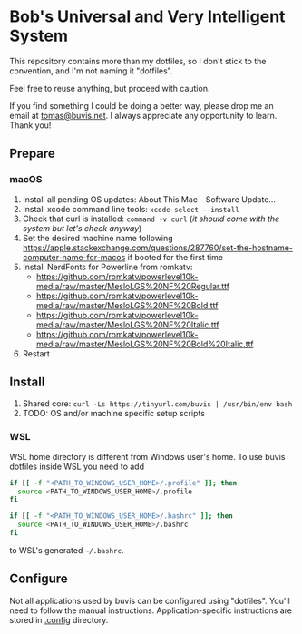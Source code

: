 # Bob's Universal and Very Intelligent System

This repository contains more than my dotfiles, so I don't stick to the convention, and I'm not naming it "dotfiles".

Feel free to reuse anything, but proceed with caution.

If you find something I could be doing a better way, please drop me an email at tomas@buvis.net.
I always appreciate any opportunity to learn. Thank you!

## Prepare

### macOS

1. Install all pending OS updates: About This Mac - Software Update...
2. Install xcode command line tools: `xcode-select --install`
3. Check that curl is installed: `command -v curl` (*it should come with the system but let's check anyway*)
4. Set the desired machine name following https://apple.stackexchange.com/questions/287760/set-the-hostname-computer-name-for-macos if booted for the first time
5. Install NerdFonts for Powerline from romkatv:
    * https://github.com/romkatv/powerlevel10k-media/raw/master/MesloLGS%20NF%20Regular.ttf
    * https://github.com/romkatv/powerlevel10k-media/raw/master/MesloLGS%20NF%20Bold.ttf
    * https://github.com/romkatv/powerlevel10k-media/raw/master/MesloLGS%20NF%20Italic.ttf
    * https://github.com/romkatv/powerlevel10k-media/raw/master/MesloLGS%20NF%20Bold%20Italic.ttf
6. Restart

## Install

1. Shared core: `curl -Ls https://tinyurl.com/buvis | /usr/bin/env bash`
2. TODO: OS and/or machine specific setup scripts

### WSL
WSL home directory is different from Windows user's home. To use buvis dotfiles inside WSL you need to add
```bash
if [[ -f "<PATH_TO_WINDOWS_USER_HOME>/.profile" ]]; then
  source <PATH_TO_WINDOWS_USER_HOME>/.profile
fi

if [[ -f "<PATH_TO_WINDOWS_USER_HOME>/.bashrc" ]]; then
  source <PATH_TO_WINDOWS_USER_HOME>/.bashrc
fi
```
to WSL's generated `~/.bashrc`.
    
## Configure

Not all applications used by buvis can be configured using "dotfiles". You'll need to follow the manual instructions. Application-specific instructions are stored in [.config](./.config) directory.
